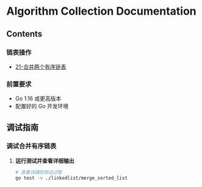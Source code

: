 # Algorithm Collection Documentation

## Contents

### 链表操作
- [21-合并两个有序链表](https://github.com/JustinLiutao/algorithm/blob/main/linkedlist/merge_sorted_list/merge_sorted_list.go)


### 前置要求
- Go 1.16 或更高版本
- 配置好的 Go 开发环境

## 调试指南

### 调试合并有序链表

1. **运行测试并查看详细输出**
   ```bash
   # 查看详细的测试过程
   go test -v ./linkedlist/merge_sorted_list
   ```


